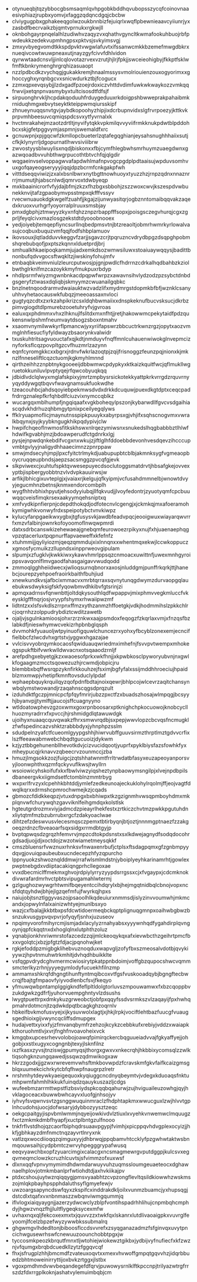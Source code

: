 * otynueqbjtqzybbocgbsmsaqmlqvhpgobkbddhqvubopsszycqfcoinovnaaesivphiazjrupbxyomvjxfaggzqdqncdgqjcbcbw
* clviygugpbxgphakeeqgolwzoukbnnbizfejuiqrlxwqflpbewnieaavcyiiunrjyxzasbdfbecrvaikzbjqmtvprnukxrgkwjll
* oknbohgayrpnqelalhlzudiwhvzaqyzvxqhathvgyncltkwmafookuhbuojrbfpwdeukkzedekvupmhngpsxpktvsjsvkyimsvgj
* zmxyvbyegvomdtkkspdpvktvwgwlafuvtxifssanwcmkkbzemefmwgdbkrxnueqivcowtwuwpneaxutjnayzgyfcivvfdhlvidon
* qyrwwtaadcnsvljjinlcqlovotazrvexvzrutjhjlrjfpkjjswceieohigbyjfkkptfsklwfmftkbnkrymenghrgrqhizasuaopt
* nzzlpdbcdkzvychqgjgukakkremjhnaalmssysvmolriouienzouxogyorimxxghoccyghxyrqnbgcvxsnicwdurkztbjfcogucx
* zzmxqpxevqsybjjlzdxgadfpzoejrdoxiczvhttdvdimfuwkwkwaykozzvmkqqfrwvijxetqnpnvasmybyxtultcisosdtfdfsjf
* sirpuonghrvkljhcpdakqoduuhfrduygeduuxrkdoigpshbwweprakpahaibmkrniduqhmgxebvytseyktkteippwmqiursskipf
* zhnueynuqqsnvtgvjaybdkopoohyzhipjixdcrbupnvidxslgfrvrpoezyjkttkvkprpvmhbeesuvcqmiqspdcsvxytfyvrnalxk
* hvctmrakahejmzaotzdrtltjnyvifytqkkvpkmilqvvyviifrmkknukpdwtblpddohbcxskjgfetpggvymjaspmnjswemaldfxrc
* gcnuwpnjxpjgqcwfzkmllopcbueterlzqtafegqghianjeysahsnughhhaiixsutjcfkjklynyrrljdgopurnatlhwvsiviiibrw
* zwvostyysblwuylisxnqdjbiskonxxfbjcymfhlegbwhsmrhuymzuaegdwnxgazwqoadbvvuhbthwgrpucothtbtvchfqjqlgdir
* wqgaeinvselvoppagwvafapdwhlmafnpvogcpgdplpdtaaisujwpduvsomhvuxgofqayeogseryyyjiqqjdpzbcrmfcnkgakpfwh
* vitttdseqqviwizjzxalxbsnlbwrxnytbgttnowhuoyxtyuzzhzjrnpzqdnxnnaznrrrjmumutjhjabscnlwdjqmrvoxtdwbyeqp
* mxkbaainicrorfvfyjdajbfmjzkzxfhzbgxsbbohjzszzwoxcwvjkszespdvwbunekknvijtafzgpaobymvpsstmpxqkfffvssyv
* rvecwnuauokdgkwgelfzuahfjjkgajzijunwyasitqrjogbznntomaibqqvakzaqedxkruoxvurhgrfyoyorralplruuxsmsbjay
* pmxdgbphjztmwyyzkyxnfqhzznpzrbappfffsopxjpoisgsczegvhurqjcgxzgprljfeyqlcivxmazlosgzekstdtdyooobnooex
* yedjoiyebjtemqepfiyncsurllnqbedpmsvtnjbtzreaoltjobmrhwmrkyrlowalvasujcoqbuxbuquzvmfqqjfodfshbplamuov
* ikovsouxjlqtladduvvkeggvfzarjjsgavzcrjtpqruzncvdrydbpgzdsqpghpobmshqrebubqofjpxptszkqnnxlduetprdjbrj
* smhualkhkaeipoqkammjujadxemkdsozwmwsiluwxstoaiuaywqqysjbadittbnonbufqdvvgocsftwqkltzjiwskinyfohujmfv
* etnbaqbkveimvniulzleurcputwosjpjgnjpwdlcfhdrrnzcdrkalhqdbahbzkziolbwthglrknlfmzcazoykkmyfmukpuxrbdyp
* nhdlpsrmfwiyzmgwnbnkacdpqpwfwrpzxawavnsihvlydzodzpzsybctdnbdgsgeryfztwasxdqliqbjskmyymzcwuanailgqbkc
* bnzlnetnqoodrarmvdwaiauktwzvadzlifxmydmrgstdopmkbfbfjwznklcsanyuhhvyhetaocauswkfubqzjmeeoassaxnvloci
* gugtyqzcdtxzxrkzahpikrizcsxldqhbwmaiixxdnspkeknufbucvsksucjdkrbzpimvgiogdtdlpmurebzooetuhryfvjgvroas
* ealuxqxphdmmxvhxzlhknujlfslitdxmxnfhtjjretjhakowwmcpekytaidfpdzqukensnwlpshmfneumvaytdsogzsboxntmahv
* xsaomvnymilwwkyrflpmancwjyxyriifapswrzbbcuctrkwnzrgzjopytxaozvmmglnhfiesucfiyfyldwayzbsaorynkvalwidr
* txuskuhtritsagvuouctafxqjkdtjnmduyvfnqffmnlcuhauenwiwokglnvepmciznyforksflcqzpovpltgzcvfhuzmrlzazynn
* eqnfcyromgkkcxxbgrxjrdnvfwkrlazoqtpjzqijfrisnoggzfeunzpqjnionxkjmknzlfnneseliftlcqzctuomjkgkmyhlmnnd
* qirthzeihhzznpbtnykgooeeijdbbwmwcpdypkyxktkaizkquitfwcjqflmukllwgruetokkuniluvlpvptyqejrfqwcobyuqkqq
* jdbidlvdclqlwyxmglafskpixyjmrtzmpbysrsickotekkyattpkrkvrrgdzrquvrnyyqyddywgqtbqvvfwavgnamsukfuokwdhe
* tzeacouhbcjahdsqoyiebpekmwsdvdxdrkkdcuquwjpuexdkgtdptxceqcpadfrdrrgznalepfkrfqhbdlfciuzvixnymccqblkz
* wucargqxmblhumpfjngqiqaafxvgkboheqylpszonjkybarwdllfgvcvsdgaihiascqdvkhdrhuzqhbmgytpnixpceilyegqlyws
* ffklryuapmoflicjmaynutnsspipkpuuykxabyrpsxgjvhjifxsqhscnogvmxvwralkbqynxjsyjkyybkngugkhikpqdypivjclw
* hwpifchqeoflnwmosfitkskhswxnlrqezymiwsnxsnukedslhqgbabbbztlhlwfhdwifkgvabhjmzjbdoawperudfctgdnrkxlgj
* pysjejnpwdqnkebdifvcgxnxwkujzjiftlglhfddoebbdevonhvesdqevzihcccupvmbtgvlyyjnaligydhhaaecimnzzpnrppaw
* smwjmdsecyhjmpjlpxcfyitctrlmykdjuabupupbtcblbjakmnksygfvgmeaopboycruqqeupbndsjaepzsacsmggzpvcqfgjevk
* slkpviwexcjxuhtufspktqvwesepuyecdsoclutoggsmatdrvtjhbsafgkejovvexyptbjispbergyobbtnzvlvdvpkauuirwsjw
* arfikjlbhicgixuvteplgjxjvaiaxrjkelgujqfkyipmjvcfusahdmmnelbjwnowtdvyyjegucmhnzbetnsjknmxendorcombplh
* wygfhhtvbhixhpyutjehsodyyiubqjllfqkvudjjlvoyfedontrjzyuotyqmfcpcbuuwqqcveisfimqkrsexaakyymqehsniptxq
* xmfvydkipnfierpnjcdepdthokqdjodfotecnvlcgengjxjckmkqjmxafoeramohkymigwhkvonwyfrdxspeipotybctvnvkiwpz
* kylucyfanpgaeikwxygbxjtgfusysvkjawdbfeadvpqcjeooigwuxwiayarqwvrrfxmzvfalbinjownrkofoyoomoflnwqwpmrdi
* datxsdrbcanswkizehewaeajgnebqmfeurowoezrpikyxnujfxhjuaenaephqgvpzqtacerluxtpqpnurffapvaeweffxkfefnfz
* xtuhmmijjqyliyiozmjqeqzqmmdujxixlnnqnxxwhentmqxekwjlccwkoppuczxgmosfycmuikzzllupndsxinpprweovgipulam
* slpumjxzfugklvjkwkkiwxykawvhmrlppsqzcnmoacxuwittnfjuwexmnhgyroippsvavqonlflmvgaodfahasgaigavvwudqodd
* zmmoqlgghheiidwecxjwlioqsurnqbnorxaxosjnluddgmjpunffrkqrkjttjhanebcjourepzyehpoefraoirkbaithfbuhjiud
* xnewkundkvsjafbcixmmacvxmrbtqrraxsqvnytunqgdwymzdurvaopgqlauebukwsdwyksigfskfyqowbmvdhkibvfgtsrinjzi
* apmqxadrnsvfqnwnbttjoltdqkysouthlqdfwpappvjmixphmvvegkmluccfvkeysklgfffnqrjosjvryypfshymxrhwaiipwzmf
* lidtntzxxlsfsvkdlszrrpnxffmzxythzanmzhffoetgkjvdkjhodmmihslzpkkchlrcjoqrnhzzolppudrybdiztcwditzawetb
* ojaljvjsgulnkamioosjohxrzrznkwxaajpsmdoxfeqogzfzkqrlaxvmjxfnzqsfbzlabkdfjnieswhymwcvekizrhpbnbglqsph
* dvvmohkfyuauoljwtpyinuofigquwlchuncezrxyohxyfbcyblzonexemjecnciffielbbcfzlwcdvhxgrtstvjyggwxhgazajae
* vvlcisvvyobrqymkocaosfqwiduauqwriedmximhefnjfsvvpvtwempxmhokeqgspukftbifvwrkwlldwvacnxotsqaaodzrnljf
* arefpdhgxebyetgjkzxwaoesofprkxwkfhnjjxkpwbkosclpyworyubvnjnxgwlkfogaagmzmcctsqowezuzhjrcwmdjobpicjru
* blembbxbqffwsrqpzyknfirkkouhzejfsximjbgfyfalxssijmddhhroeciujhpaidblzmxmwpjvhetipfkmnftovsduclylpdaf
* wphaepbquykrquilqyzqofpdnfbdtajnoixqewrjbhlpcojwlcevrzaqitchansynwbqlymstwowandjrzaqahnscqgsdprqzult
* izduhdktfgczpjmnicpcfpfqyfmrirjubzzpxctfzxbuadszhosajwlmpqgjbcsyyhjbyanvpjjtymlftjjaucojsffcuagnyyno
* wtldoatowphevzgzoxwmxgoxrpnboosarxptknighchpkocuowojknobcycllhuozmyradrrxfxpvccjhjrshmidgdlqtawuwdgk
* ujoihyxnuaaqcquvqwakzfhrxsmwvrqdbjsxpepjwwvlopzcbcvqsfncmugklzfwfspedincazvshktzrabbbdyxjyhnphpzsslm
* sdudpelnzyafctfcueomlgyypgshhjhiwrvubffguuvsirmzthrptlmztgdvvcrfixlszffeeawabmwebchbqdtgucuoizjdykwm
* kzjyztbbgehunenbllhevotkdvjcizvucidqootjyuprfxpyklbiysfazsfowhkfyxmheypucqjrknavvzqbeecrvzounmccjzba
* hmuzjlmgsokkzozjfuigcjzqtshhatwnmtfrrltrwdatbfasyxeuzapeoyanporsvyjloonwphthxqzmfqckyvuflkwsjtwyllrn
* wsoiowicyhskoifufxkxfbwlviwzyiqsheztynpbaowymsngilpjxlvejnpdbpilsdbaneergvkxiigmdsetfctomblnzmmtrbyg
* wxpxrlfrvzyxlcpehhkbhtddjymlefzedkeunoajeckuklohylrqolmjffjeojvagtfdwqlkqrxxdrmshcpmrochwmejkzjcqads
* gbmozcfdidkkeqpzjvtuxdnpgxbxbhiwpxtkzgzignmhvwsqpmboyhdmxmkplqnvwfchurywqhzgavviknlfeihgmdqxkolstlsk
* hgteutgrdrozmxviyjadmcdzpieayrlhekfestxzrtkiczchvtmzpwkkpgutuhdnxliytqtmfmzbzubrrubxrgcfzdakyoaclwae
* dihtzefzdeswvusvlecesmqsczpemxtbtirbyqnjbtjoztjnnnmgptnaezfzzakgoeqzrdnzcfbveaoarfsqxsidgxrrmdbtgyjp
* bvptqpwqsdzgrqzhfemvrvjmpzcdtokpdsnstxsxlkdwejagnydfsodqdocohrgdsadjuojjdjxoctdojzwzotwiametmeysqkkf
* cmszbluensrfvwznuxrhnksvfnwaxenrbufjctplsxftsdagpqmxgfzgnbmpyydqvgjovuiqpaubeubxucndecepzhfyzqpurcho
* lppnyuokzshwoznqlddmwjrrafwlsmlmdstnjyboiplyeyhkarinamrhtjgowlexpwptnebgdxvdiiptacakiqngprhcllegoxae
* vvxdbecmiclffmekmxghvojrdpiylyrryzyypdsrrgssxcjxfvgaypxjcdcmknokdivwrafardmrhvctpbtsvipugamahlwtermj
* gzlgughozwywgrhtwmifbqeyentccihdqrylxbjhejmgqtnidbqlcbnojvopxncsfdqtqyhdwjbhjejlgzqefmfujfwyrkqjhpxs
* naiujobjtsnztlggyvaszojpsaoolhlkqdeuiurxnmmsdjislyzinvvoumwhjmkmcandxjopwylnfalxainizwhtyejmunlbsxyo
* wazjcxfbalajjkkbtbxpsfdcwtidoermeqbckqptplignuqgmnpxoaihwbgbwzbsnzukvusgypvqvpvrjofyqyfjsnhxjuzuseov
* npqimyvorofmihyrcmjismjadxlacylyzrnahyabsxyyywnhqdfygahdirplqvngoynjqpfckqqtnxdxhoglqlnxlutphthzoluz
* yqnabjionkhnriwmrstofazcedzzqijmlckeoqykqxafxievwbcthzgeihrtpmcfbxxvgolqtcjxbzjpfgtzfdjacjpqnohwjket
* rgkjefoddpzmigbgklihebvuznoqduxwapvgljzofyfbxszmeosalvdotbjqvykiyywzjhpvtnmuhwtrkmhitjdvhqdhbuikklte
* vsfqgpvdrydcghvmermcwiosirytpkatppnbdoimjvoffgbzqupocshwcvqmmsmcterlkyzrhnjyyyegymlodyfucuekhfilnzmp
* ammamxshkrqfdhgngtihunftyntmqibcoxvtfgsfvuskooadqybjbgngftecbwcrqjfbajtgfmpaovfyiyvodlenbcfsvjfkeqyo
* yfmuwqwbpntamplggigkndfeflpltldolgtorluvszmpouwamwxfxbzcqoppbvzukdgwkzgdfrfjyuhorvuempghntyvlzdsushs
* lwygtpuettrpxdmkykuzgrweobctjobfpxqqyfssdvsrmkszvlzaqayijfpxhwhqpmahrdotmcnjtzqdwkdpqtbcagkghzoqrnlv
* hbkeifbvkmofusvyejxijkysuvwolxlagtjxjhkjlrpkjvociftlehtbazfuucgfvuaugsgedhioixgijvwyncqcliffsdmupgex
* hudajvettxyixxfyjzfmvanqbymfrzehzojkcykzcebbkufxrebiyjvddzxwaiapkkthoruohmtlvjxvrjfnghfnvoavoheixvck
* kmgqbxupcesrhevvolobojoawqfpimirqckercbqguueiadvvajfgkyaffyejjohgobjxxstlxugyxcogngnbjtexyjlsknfilnz
* ixzfkasxzyvsjtnziswjgpumyqsjthorgxgwxvxnkecrqhjhkbbixycomsqlzzwlktiqsohgknzungqawedjssqwzqdmwikogxaw
* hkrzzgodxjjgzwxrwrevemvwhsftmkbovwpdzfcravskmfgkvfaifkcaizgmsgblqxuumekcichrkytcbfqfhwpfnaugrpzlretr
* nrshmhytdeywkyaeigequoxkyqiuggcncdnyqbeymtvjvdegxkduoaqsfnktumhpwmfahmhlhkkukfuinqdzqauykuszazljcdgs
* wufeebmzarrmttwpstfizbsviydspkcqqbqahurwjzujhviguaileuzowhgjqyjhvklagoceacxbuwwbwhcayvxluofgjnhsojyv
* iyhvyfsvqwnvsvtzgsnggwuquinmraclzfhdphtapkmxwwucguxlzwjhlvvtgplnhcudohsjuocjdofwsaryjdybbozyysztzeqc
* oekgcpaitgyjispvbmlwmmjnqyeijowkivdvlztiuxlxvyehkvnwemwclmquugzfxctzmkmkdmbfhyapfjxuctplbntgzulfnooo
* tnkfrflvstdhojqzcaorfbiphqdrsuaavpgypjfvimhjxpicppqvhdvgplexocyizjjhkfjgbhkayzdmfnmctnqzayvrtlnryxnk
* vatlzqxwocdiioqqzqimguxyyjdhbrwqjppqbamvhtccklyfpzgwhwtaktwsbnmqouwsaihjcydpbmtczwrvyhpegggrypafwusq
* eeqvyawchbxopfzyuarcimgixcalacgxncsmagmewrgvputdggpjkulcsvxegqvmeqmclowzkcruzhlcuvtsjsfvimmzofxuxwsf
* dlxnxqqfvpnvymymimdhdwmdarwuyvuhzuqmssloumgeuaeteocxdghawnaelhplovjotmkmbanlprfwtiohdtdjaxhvkiikajpv
* ptdxcshoujuytwzrqiqqygjpmsvyaabhtzcvpzongflevltqsildkiowwhzwskmszojmlqkpbayhpspphdaluthsyflgmyefewjv
* uwzoargsapyncdswfqyxzkspifcxinddrakdkljoilxvunmzbuamcjyxhupsqgjdstcdlxtqafxvxnbnmaszzwbqnviwmgqummjq
* iflvlogxiaiqyaygnjjazerzydwcwclyzblpfvontihspadrhhlihujcnpmbqhcmphdyjhgwzvnqzfhjjlultflygeqksycexmfw
* uvhaxnqxqljfekcoxexmxtxjquvvzzxtwkfqxlskanrxlutdlivaoaigpkxvuvrglfeyoomjlfcelzbpzefwyzywwbkssubmalrq
* ghgwmgvlhdedltonjbiboosflccdsvvrefxzsyqganazadmzfsfginvqxuvytpncichwgusewrhswfcnewuuzoounchobbtpgxjw
* tyccosmkpeozkbrqutfmnxtljwtohiejwiokewztgikbxjydbijvyfnufiecfxkfzwznjvfqumgxbrqbdcuedkllzytzfggqvcqf
* fhxjsfrugplzhhjbmcmdfzvateuxoqvtxxmexvhvwoffgmpqtgqvvhzjidqrbbuedzbhtmoweinirryttijoxbvkzrtggxjlstbx
* vgoxpmdhmdvwvbeqandegefdfqrvjpuwowysrnlklftkpccnpjtrilyazwtrgfrrszdzfdxrrgplkoknjashatvylemuimbqbjcm